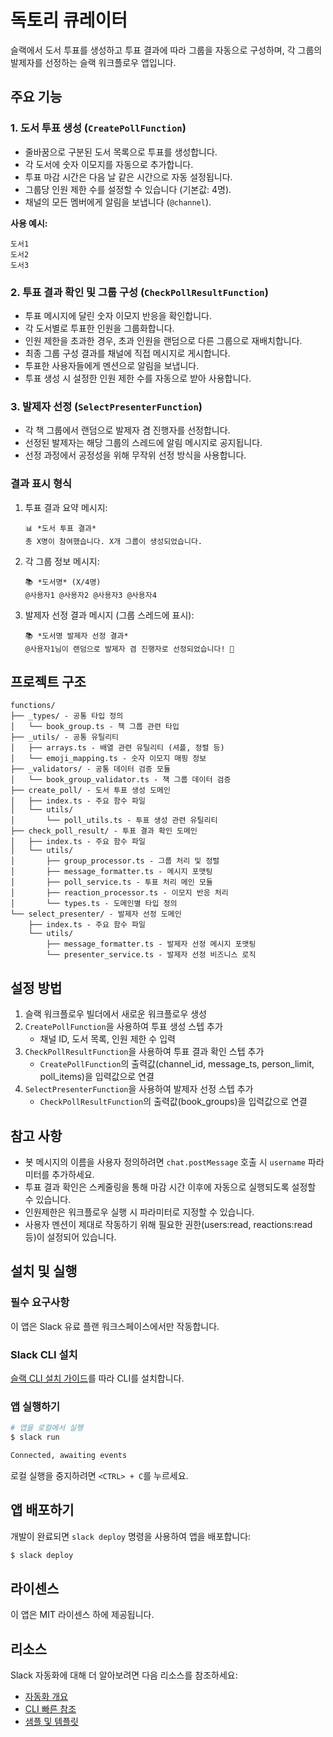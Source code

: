 # 독토리 큐레이터

슬랙에서 도서 투표를 생성하고 투표 결과에 따라 그룹을 자동으로 구성하며, 각
그룹의 발제자를 선정하는 슬랙 워크플로우 앱입니다.

## 주요 기능

### 1. 도서 투표 생성 (`CreatePollFunction`)

- 줄바꿈으로 구분된 도서 목록으로 투표를 생성합니다.
- 각 도서에 숫자 이모지를 자동으로 추가합니다.
- 투표 마감 시간은 다음 날 같은 시간으로 자동 설정됩니다.
- 그룹당 인원 제한 수를 설정할 수 있습니다 (기본값: 4명).
- 채널의 모든 멤버에게 알림을 보냅니다 (`@channel`).

**사용 예시:**

```
도서1
도서2
도서3
```

### 2. 투표 결과 확인 및 그룹 구성 (`CheckPollResultFunction`)

- 투표 메시지에 달린 숫자 이모지 반응을 확인합니다.
- 각 도서별로 투표한 인원을 그룹화합니다.
- 인원 제한을 초과한 경우, 초과 인원을 랜덤으로 다른 그룹으로 재배치합니다.
- 최종 그룹 구성 결과를 채널에 직접 메시지로 게시합니다.
- 투표한 사용자들에게 멘션으로 알림을 보냅니다.
- 투표 생성 시 설정한 인원 제한 수를 자동으로 받아 사용합니다.

### 3. 발제자 선정 (`SelectPresenterFunction`)

- 각 책 그룹에서 랜덤으로 발제자 겸 진행자를 선정합니다.
- 선정된 발제자는 해당 그룹의 스레드에 알림 메시지로 공지됩니다.
- 선정 과정에서 공정성을 위해 무작위 선정 방식을 사용합니다.

### 결과 표시 형식

1. 투표 결과 요약 메시지:

   ```
   📊 *도서 투표 결과*
   총 X명이 참여했습니다. X개 그룹이 생성되었습니다.
   ```

2. 각 그룹 정보 메시지:

   ```
   📚 *도서명* (X/4명)
   @사용자1 @사용자2 @사용자3 @사용자4
   ```

3. 발제자 선정 결과 메시지 (그룹 스레드에 표시):
   ```
   📚 *도서명 발제자 선정 결과*
   @사용자1님이 랜덤으로 발제자 겸 진행자로 선정되었습니다! 🎉
   ```

## 프로젝트 구조

```
functions/
├── _types/ - 공통 타입 정의
│   └── book_group.ts - 책 그룹 관련 타입
├── _utils/ - 공통 유틸리티
│   ├── arrays.ts - 배열 관련 유틸리티 (셔플, 정렬 등)
│   └── emoji_mapping.ts - 숫자 이모지 매핑 정보
├── _validators/ - 공통 데이터 검증 모듈
│   └── book_group_validator.ts - 책 그룹 데이터 검증
├── create_poll/ - 도서 투표 생성 도메인
│   ├── index.ts - 주요 함수 파일
│   └── utils/
│       └── poll_utils.ts - 투표 생성 관련 유틸리티
├── check_poll_result/ - 투표 결과 확인 도메인
│   ├── index.ts - 주요 함수 파일
│   └── utils/
│       ├── group_processor.ts - 그룹 처리 및 정렬
│       ├── message_formatter.ts - 메시지 포맷팅
│       ├── poll_service.ts - 투표 처리 메인 모듈
│       ├── reaction_processor.ts - 이모지 반응 처리
│       └── types.ts - 도메인별 타입 정의
└── select_presenter/ - 발제자 선정 도메인
    ├── index.ts - 주요 함수 파일
    └── utils/
        ├── message_formatter.ts - 발제자 선정 메시지 포맷팅
        └── presenter_service.ts - 발제자 선정 비즈니스 로직
```

## 설정 방법

1. 슬랙 워크플로우 빌더에서 새로운 워크플로우 생성
2. `CreatePollFunction`을 사용하여 투표 생성 스텝 추가
   - 채널 ID, 도서 목록, 인원 제한 수 입력
3. `CheckPollResultFunction`을 사용하여 투표 결과 확인 스텝 추가
   - `CreatePollFunction`의 출력값(channel_id, message_ts, person_limit,
     poll_items)을 입력값으로 연결
4. `SelectPresenterFunction`을 사용하여 발제자 선정 스텝 추가
   - `CheckPollResultFunction`의 출력값(book_groups)을 입력값으로 연결

## 참고 사항

- 봇 메시지의 이름을 사용자 정의하려면 `chat.postMessage` 호출 시 `username`
  파라미터를 추가하세요.
- 투표 결과 확인은 스케줄링을 통해 마감 시간 이후에 자동으로 실행되도록 설정할
  수 있습니다.
- 인원제한은 워크플로우 실행 시 파라미터로 지정할 수 있습니다.
- 사용자 멘션이 제대로 작동하기 위해 필요한 권한(users:read, reactions:read
  등)이 설정되어 있습니다.

## 설치 및 실행

### 필수 요구사항

이 앱은 Slack 유료 플랜 워크스페이스에서만 작동합니다.

### Slack CLI 설치

[슬랙 CLI 설치 가이드](https://api.slack.com/automation/quickstart)를 따라 CLI를
설치합니다.

### 앱 실행하기

```zsh
# 앱을 로컬에서 실행
$ slack run

Connected, awaiting events
```

로컬 실행을 중지하려면 `<CTRL> + C`를 누르세요.

## 앱 배포하기

개발이 완료되면 `slack deploy` 명령을 사용하여 앱을 배포합니다:

```zsh
$ slack deploy
```

## 라이센스

이 앱은 MIT 라이센스 하에 제공됩니다.

## 리소스

Slack 자동화에 대해 더 알아보려면 다음 리소스를 참조하세요:

- [자동화 개요](https://api.slack.com/automation)
- [CLI 빠른 참조](https://api.slack.com/automation/cli/quick-reference)
- [샘플 및 템플릿](https://api.slack.com/automation/samples)
